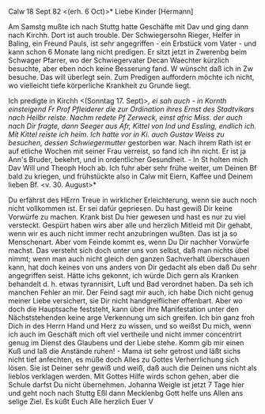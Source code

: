  Calw 18 Sept 82
 <(erh. 6 Oct)>*
Liebe Kinder [Hermann]

Am Samstg mußte ich nach Stuttg hatte Geschäfte mit Dav und ging dann nach Kirchh. Dort ist auch trouble. Der Schwiegersohn Rieger, Helfer in Baling, ein Freund Pauls, ist sehr angegriffen - ein Erbstück vom Vater - und kann schon 6 Monate lang nicht predigen. Er sitzt jetzt in Zwerenbg beim Schwager Pfarrer, wo der Schwiegervater Decan Waechter kürzlich besuchte, aber eben noch keine Besserung fand. W wünscht daß ich in Zw besuche. Das will überlegt sein. Zum Predigen auffordern möchte ich nicht, wo vielleicht tiefe körperliche Krankheit zu Grunde liegt.

Ich predigte in Kirchh <(Sonntag 17. Sept)>*, ei sah auch - in Kornth einsteigend Fr Prof Pfleiderer die zur Ordination ihres Ernst des Stadtvikars nach Heilbr reiste. Nachm redete Pf Zerweck, einst afric Miss. der auch nach Dir fragte, dann Seeger aus Afr, Kittel von Ind und Essling, endlich ich. Mit Kittel reiste ich heim. Ich hatte vor in Ki. auch Gustav Weiss zu besuchen, dessen Schwiegermutter <Pfeiffer>* gestorben war. Nach ihrem Rath ist er auf etliche Wochen mit seiner Frau verreist, so fand ich ihn nicht. Er ist ja Ann's Bruder, bekehrt, und in ordentlicher Gesundheit. - In St holten mich Dav Will und Theoph Hoch ab. Ich fuhr aber sehr frühe weiter, um Deinen Bf bald zu kriegen, und frühstückte also in Calw mit Eiern, Kaffee und Deinem lieben Bf. <v. 30. August>*

Du erfährst des HErrn Treue in wirklicher Erleichterung, wenn sie auch noch nicht vollkommen ist. Er sei dafür gepriesen. Du hast gewiß Dir keine Vorwürfe zu machen. Krank bist Du hier gewesen und hast es nur zu viel versteckt. Gespürt haben wirs aber alle und herzlich Mitleid mit Dir gehabt, wenn wir es auch nicht immer recht anzubringen wußten. Das ist ja so Menschenart. Aber vom Feinde kommt es, wenn Du Dir nachher Vorwürfe machst. Das versteht sich doch unter uns von selbst, daß man nichts übel nimmt; wenn man auch nicht gleich den ganzen Sachverhalt überschauen kann, hat doch keines von uns anders von Dir gedacht als eben daß Du sehr angegriffen seist. Hätte ichs gekonnt, ich würde Dich gern als Kranken behandelt d. h. etwas tyrannisirt, Luft und Bad verordnet haben. Da seh ich manchen Fehler an mir. Der Feind sagt mir auch, ich habe Dich nicht genug meiner Liebe versichert, sie Dir nicht handgreiflicher offenbart. Aber wo doch die Hauptsache feststeht, kann über ihre Manifestation unter den Nächststehenden keine arge Verkennung um sich greifen. Ich bin ganz froh Dich in des Herrn Hand und Herz zu wissen, und so weißst Du mich, wenn ich auch im Geschäft mich oft viel vertheile und nicht immer concentrirt genug im Dienst des Glaubens und der Liebe stehe. Komm gib mir einen Kuß und laß die Anstände ruhen! - Mama ist sehr getrost und läßt sichs nicht tief anfechten, es müße doch Alles zu Gottes Verherrlichung sich lösen. Sie ist Deiner sehr gewiß und weiß, daß auch die Deinen uns nicht als lieblos verklagen werden. Mit Gottes Hilfe wirds schon gehen, aber die Schule darfst Du nicht übernehmen. Johanna Weigle ist jetzt 7 Tage hier und geht noch nach Stuttg Eßl dann Mecklenbg Gott helfe uns Allen ans selige Ziel. Es küßt Euch Alle herzlich
 Euer V
